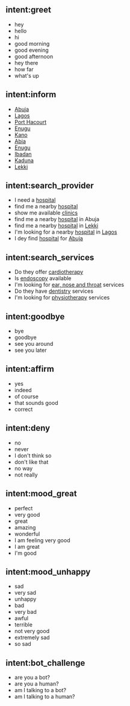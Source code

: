 ## intent:greet
- hey
- hello
- hi
- good morning
- good evening
- good afternoon
- hey there
- how far
- what's up

## intent:inform
 - [Abuja](location)
 - [Lagos](location)
 - [Port Hacourt](location)
 - [Enugu](location)
 - [Kano](location)
 - [Abia](location)
 - [Enugu](location)
 - [Ibadan](location)
 - [Kaduna](location)
 - [Lekki](location)

## intent:search_provider
 - I need a [hospital](facility_type)
 - find me a nearby [hospital](facility_type)
 - show me available [clinics](facility_type)
 - find me a nearby [hospital](facility_type) in Abuja
 - find me a nearby [hospital](facility_type) in [Lekki](location)
 - I'm looking for a nearby [hospital](facility_type) in [Lagos](location)
 - I dey find [hospital](facility_type) for [Abuja](location)

## intent:search_services
 - Do they offer [cardiotherapy](service_type)
 - Is [endoscopy](service_type) available
 - I'm looking for [ear, nose and throat](service_type) services
 - Do they have [dentistry](service_type) services
 - I'm looking for [physiotherapy](service_type) services

## intent:goodbye
- bye
- goodbye
- see you around
- see you later

## intent:affirm
- yes
- indeed
- of course
- that sounds good
- correct

## intent:deny
- no
- never
- I don't think so
- don't like that
- no way
- not really

## intent:mood_great
- perfect
- very good
- great
- amazing
- wonderful
- I am feeling very good
- I am great
- I'm good

## intent:mood_unhappy
- sad
- very sad
- unhappy
- bad
- very bad
- awful
- terrible
- not very good
- extremely sad
- so sad

## intent:bot_challenge
- are you a bot?
- are you a human?
- am I talking to a bot?
- am I talking to a human?
